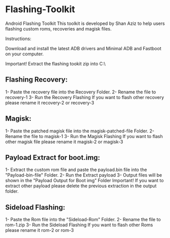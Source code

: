 # Flashing-Toolkit

Android Flashing Toolkit
This toolkit is developed by Shan Aziz to help users flashing custom roms, recoveries and magisk files.

Instructions:

Download and install the latest ADB drivers and Minimal ADB and Fastboot on your computer.

Important!
Extract the flashing tookit zip into C:\


## Flashing Recovery:
1- Paste the recovery file into the Recovery Folder.
2- Rename the file to recovery-1
3- Run the Recovery Flashing
If you want to flash other recovery please rename it recovery-2 or recovery-3

## Magisk:
1- Paste the patched magisk file into the magisk-patched-file Folder.
2- Rename the file to magisk-1
3- Run the Magisk Flashing
If you want to flash other magisk file please rename it magisk-2 or magisk-3


## Payload Extract for boot.img:

1- Extract the custom rom file and paste the payload.bin file into the "Payload-bin-file" Folder.
2- Run the Extract payload
3- Output files will be shown in the "Payload Output for Boot img" Folder
Important! If you want to extract other payload please delete the previous extraction in the output folder.


## Sideload Flashing:

1- Paste the Rom file into the "Sideload-Rom" Folder.
2- Rename the file to rom-1.zip
3- Run the Sideload Flashing
If you want to flash other Roms please rename it rom-2 or rom-3
